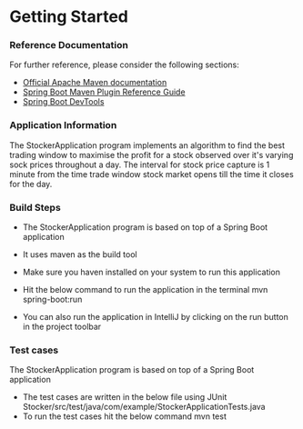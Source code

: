 # Getting Started

### Reference Documentation
For further reference, please consider the following sections:

* [Official Apache Maven documentation](https://maven.apache.org/guides/index.html)
* [Spring Boot Maven Plugin Reference Guide](https://docs.spring.io/spring-boot/docs/2.2.1.RELEASE/maven-plugin/)
* [Spring Boot DevTools](https://docs.spring.io/spring-boot/docs/2.2.1.RELEASE/reference/htmlsingle/#using-boot-devtools)

### Application Information
The StockerApplication program implements an algorithm to find the best trading window to maximise the profit for
a stock observed over it's varying sock prices throughout a day. The interval for stock price
capture is 1 minute from the time trade window stock market opens till the time it closes for the day.

### Build Steps

 * The StockerApplication program is based on top of a Spring Boot application
 * It uses maven as the build tool
 * Make sure you haven installed on your system to run this application
 * Hit the below command to run the application in the terminal
    mvn spring-boot:run
    
 * You can also run the application in IntelliJ by clicking on the run button in the project toolbar

### Test cases

The StockerApplication program is based on top of a Spring Boot application
 * The test cases are written in the below file using JUnit
    Stocker/src/test/java/com/example/StockerApplicationTests.java
 * To run the test cases hit the below command
    mvn test
